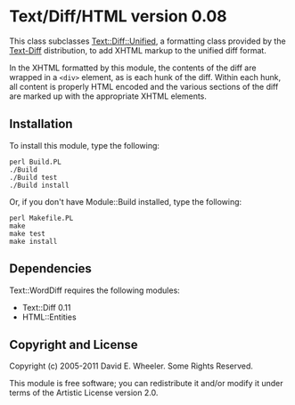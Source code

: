 Text/Diff/HTML version 0.08
===========================

This class subclasses
[Text::Diff::Unified](http://search.cpan.org/perldoc?Text::Diff::Unified), a
formatting class provided by the
[Text-Diff](http://search.cpan.org/dist/Text-Diff) distribution, to add XHTML
markup to the unified diff format.

In the XHTML formatted by this module, the contents of the diff are wrapped in
a `<div>` element, as is each hunk of the diff. Within each hunk, all content
is properly HTML encoded and the various sections of the diff are marked up
with the appropriate XHTML elements.

Installation
------------

To install this module, type the following:

    perl Build.PL
    ./Build
    ./Build test
    ./Build install

Or, if you don't have Module::Build installed, type the following:

    perl Makefile.PL
    make
    make test
    make install

Dependencies
------------

Text::WordDiff requires the following modules:

* Text::Diff 0.11
* HTML::Entities

Copyright and License
---------------------

Copyright (c) 2005-2011 David E. Wheeler. Some Rights Reserved.

This module is free software; you can redistribute it and/or modify it under
terms of the Artistic License version 2.0.

